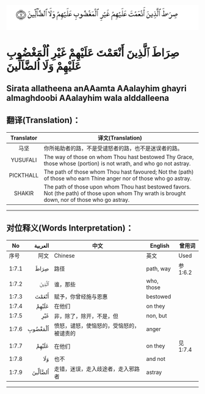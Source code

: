![001:007](images/001_007.gif)

# صِرَاطَ ٱلَّذِينَ أَنْعَمْتَ عَلَيْهِمْ غَيْرِ اُلْمَغْضُوبِ عَلَيْهِمْ وَلَا اُلضَّاَلِّينَ

## Sirata allatheena anAAamta AAalayhim ghayri almaghdoobi AAalayhim wala alddalleena

## 翻译(Translation)：

| Translator | 译文(Translation)                                            |
| :--------: | ------------------------------------------------------------ |
|    马坚    | 你所祐助者的路，不是受谴怒者的路，也不是迷误者的路。         |
|  YUSUFALI  | The way of those on whom Thou hast bestowed Thy Grace, those whose (portion) is not wrath, and who go not astray. |
| PICKTHALL  | The path of those whom Thou hast favoured; Not the (path) of those who earn Thine anger nor of those who go astray. |
|   SHAKIR   | The path of those upon whom Thou hast bestowed favors. Not (the path) of those upon whom Thy wrath is brought down, nor of those who go astray. |

---

## 对位释义(Words Interpretation)：

| No    | العربية | 中文                                     | English    | 曾用词  |
| ----- | ------: | ---------------------------------------- | ---------- | ------- |
| 序号  |    阿文 | Chinese                                  | 英文       | Used    |
| 1:7.1 |    صِرَاطَ | 路径                                     | path, way  | 参1:6.2 |
| 1:7.2 |   ٱلَّذِينَ | 谁，那些                                 | who, those |         |
| 1:7.3 |   أَنْعَمْتَ | 赋予，你曾经施与恩惠                     | bestowed   |         |
| 1:7.4 |   عَلَيْهِمْ | 在他们                                   | on they    |         |
| 1:7.5 |     غَيْرِ | 非，除了，除开，不是，但                 | non, but   |         |
| 1:7.6 | اُلْمَغْضُوبِ | 愤怒，谴怒，使恼怒的，受恼怒的，被谴责的 | anger      |         |
| 1:7.7 |   عَلَيْهِمْ | 在他们                                   | on they    | 见1:7.4 |
| 1:7.8 |     وَلَا | 也不                                     | and not    |         |
| 1:7.9 | اُلضَّاَلِّينَ | 走错，迷误，走入歧途者，走入邪路者       | astray     |         |

---

